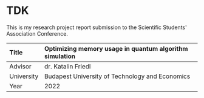 # TDK

This is my research project report submission to the Scientific Students' Association Conference.

| Title      | Optimizing memory usage in quantum algorithm simulation |
| :--------- | :-------------------------------------------------------|
| Advisor    | dr. Katalin Friedl                                      |
| University | Budapest University of Technology and Economics         |
| Year       | 2022                                                    |
